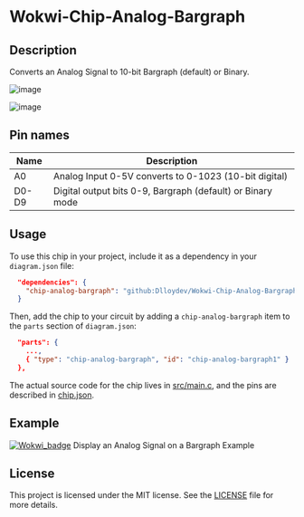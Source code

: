 # Wokwi-Chip-Analog-Bargraph

## Description

Converts an Analog Signal to 10-bit Bargraph (default) or Binary.



![image](https://user-images.githubusercontent.com/63488701/217864528-8e30935e-854d-414c-a454-2f2c1e65ca89.png)

![image](https://user-images.githubusercontent.com/63488701/217718560-3af1f830-bfca-4017-93cd-d8195d0ea6fa.png)

## Pin names

| Name  | Description                                                |
| ----- | ---------------------------------------------------------- |
| A0    | Analog Input  0-5V converts to 0-1023 (10-bit digital)     |
| D0-D9 | Digital output bits 0-9, Bargraph (default) or Binary mode |

## Usage

To use this chip in your project, include it as a dependency in your `diagram.json` file:

```json
  "dependencies": {
    "chip-analog-bargraph": "github:Dlloydev/Wokwi-Chip-Analog-Bargraph@1.0.2"
  }
```

Then, add the chip to your circuit by adding a `chip-analog-bargraph` item to the `parts` section of `diagram.json`:

```json
  "parts": {
    ...,
    { "type": "chip-analog-bargraph", "id": "chip-analog-bargraph1" }
  },
```

The actual source code for the chip lives in [src/main.c](https://github.com/Dlloydev/Wokwi-Chip-Analog-Bargraph/blob/main/src/main.c), and the pins are described in [chip.json](https://github.com/Dlloydev/Wokwi-Chip-Analog-Bargraph/blob/main/chip.json).

## Example

[![Wokwi_badge](https://user-images.githubusercontent.com/63488701/212449119-a8510897-c860-4545-8c1a-794169547ba1.svg)](https://wokwi.com/projects/356158677675183105) Display an Analog Signal on a Bargraph Example

## License

This project is licensed under the MIT license. See the [LICENSE](https://github.com/Dlloydev/Wokwi-Chip-Analog-Bargraph/blob/main/LICENSE) file for more details.
